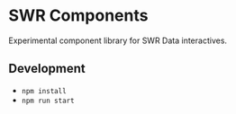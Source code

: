 # SWR Components

Experimental component library for SWR Data interactives.

## Development

- `npm install`
- `npm run start`
